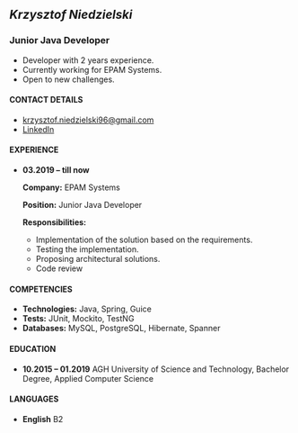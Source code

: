 ## *Krzysztof Niedzielski*
### Junior Java Developer


* Developer with 2 years experience.
* Currently working for EPAM Systems.
* Open to new challenges.

#### CONTACT DETAILS
* krzysztof.niedzielski96@gmail.com
* [LinkedIn](https://www.linkedin.com/in/krzysztof-niedzielski-764106153/)

#### EXPERIENCE

* **03.2019 – till now**

    **Company:** EPAM Systems

	**Position:** Junior Java Developer

	**Responsibilities:**
	* Implementation of the solution based on the requirements.
    * Testing the implementation.
    * Proposing architectural solutions.
    * Code review

#### COMPETENCIES
* **Technologies:** Java, Spring, Guice
* **Tests:** JUnit, Mockito, TestNG
* **Databases:** MySQL, PostgreSQL, Hibernate, Spanner

#### EDUCATION 
* **10.2015 – 01.2019** AGH University of Science and Technology, Bachelor Degree,  Applied Computer Science 

#### LANGUAGES
* **English** B2